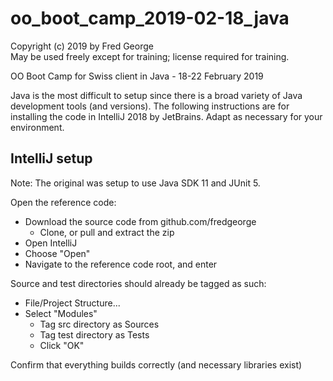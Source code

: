 # oo_boot_camp_2019-02-18_java

Copyright (c) 2019 by Fred George  
May be used freely except for training; license required for training.

OO Boot Camp for Swiss client in Java - 18-22 February 2019

Java is the most difficult to setup since there is a broad variety of Java
development tools (and versions). The following instructions are for installing
the code in IntelliJ 2018 by JetBrains. Adapt as necessary for your environment.

## IntelliJ setup

Note: The original was setup to use Java SDK 11 and JUnit 5.

Open the reference code:

- Download the source code from github.com/fredgeorge
  - Clone, or pull and extract the zip
- Open IntelliJ
- Choose "Open"
- Navigate to the reference code root, and enter

Source and test directories should already be tagged as such:

- File/Project Structure...
- Select "Modules"
  - Tag src directory as Sources
  - Tag test directory as Tests
  - Click "OK"

Confirm that everything builds correctly (and necessary libraries exist)
